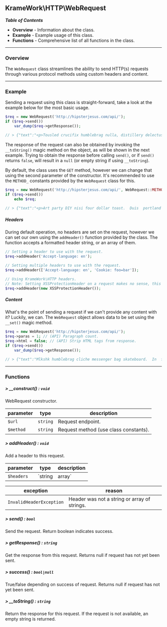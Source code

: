 ## KrameWork\HTTP\WebRequest

***Table of Contents***
* **Overview** - Information about the class.
* **Example** - Example usage of this class.
* **Functions** - Comprehensive list of all functions in the class.

___
### Overview
The `WebRequest` class streamlines the ability to send HTTP(s) requests through various protocol methods using custom headers and content.
___
### Example
Sending a request using this class is straight-forward, take a look at the example below for the most basic usage.
```php
$req = new WebRequest('http://hipsterjesus.com/api/');
if ($req->send())
    var_dump($req->getResponse());

// > {"text":"<p>Tousled crucifix humblebrag nulla, distillery delectus...
```
The response of the request can also be obtained by invoking the `__toString()` magic method on the object, as will be shown in the next example. Trying to obtain the response before calling `send()`, or if `send()` returns `false`, will result in a `null` (or empty string if using `__toString`).

By default, the class uses the `GET` method, however we can change that using the second parameter of the constructor. It's recommended to use the `METHOD_` constants provided by the `WebRequest` class for this.
```php
$req = new WebRequest('http://hipsterjesus.com/api/', WebRequest::METHOD_POST);
if ($req->send())
    echo $req;
    
// > {"text":"<p>Art party DIY nisi four dollar toast.  Duis  portland ethical...
```
##### Headers
During default operation, no headers are set on the request, however we can set our own using the `addHeader()` function provided by the class. The function accepts a formatted header string, or an array of them.
```php
// Setting a header to use with the request.
$req->addHeader('Accept-language: en');

// Setting multiple headers to use with the request.
$req->addHeader(['Accept-language: en', 'Cookie: foo=bar']);

// Using KrameWork\HTTP headers.
// Note: Setting XSSProtectionHeader on a request makes no sense, this is an example, not a guide.
$req->addHeader(new XSSProtectionHeader());
```
##### Content
What's the point of sending a request if we can't provide any content with it? Luckily, we can. The `WebRequest` object allows data to be set using the `__set()` magic method.
```php
$req = new WebRequest('http://hipsterjesus.com/api/');
$req->paras = 1; // (API) Paragraph count.
$req->html = false; // (API) Strip HTML tags from response.
if ($req->send())
    var_dump($req->getResponse());

// > {"text":"Mlkshk humblebrag cliche messenger bag skateboard.  In  farm...
```
___
### Functions
##### > __construct() : `void`
WebRequest constructor.

parameter | type | description
--- | --- | ---
`$url` | `string` | Request endpoint.
`$method` | `string` | Request method (use class constants).

##### > addHeader() : `void`
Add a header to this request.

parameter | type | description
--- | --- | ---
`$headers` | `string|array` | Header string, or array of strings.

exception | reason
--- | ---
`InvalidHeaderException` | Header was not a string or array of strings.

##### > send() : `bool`
Send the request. Return boolean indicates success.

##### > getResponse() : `string`
Get the response from this request. Returns null if request has not yet been sent.

##### > success() : `bool|null`
True/false depending on success of request. Returns null if request has not yet been sent.

##### > __toString() : `string`
Return the response for this request. If the request is not available, an empty string is returned.

